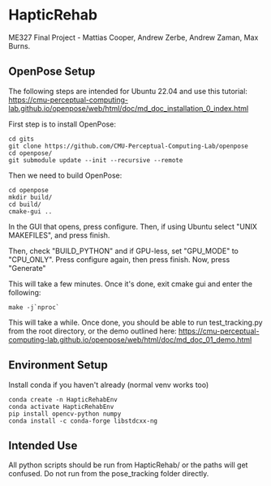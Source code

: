 # HapticRehab
ME327 Final Project - Mattias Cooper, Andrew Zerbe, Andrew Zaman, Max Burns.


## OpenPose Setup
The following steps are intended for Ubuntu 22.04 and use this tutorial: https://cmu-perceptual-computing-lab.github.io/openpose/web/html/doc/md_doc_installation_0_index.html

First step is to install OpenPose:
```
cd gits
git clone https://github.com/CMU-Perceptual-Computing-Lab/openpose
cd openpose/
git submodule update --init --recursive --remote
```

Then we need to build OpenPose:
```
cd openpose
mkdir build/
cd build/
cmake-gui ..
```

In the GUI that opens, press configure. Then, if using Ubuntu select "UNIX MAKEFILES", and press finish.

Then, check "BUILD_PYTHON" and if GPU-less, set "GPU_MODE" to "CPU_ONLY". Press configure again, then press finish. Now, press "Generate"

This will take a few minutes. Once it's done, exit cmake gui and enter the following:
```
make -j`nproc`
```

This will take a while. Once done, you should be able to run test_tracking.py from the root directory, or the demo outlined here: https://cmu-perceptual-computing-lab.github.io/openpose/web/html/doc/md_doc_01_demo.html

## Environment Setup

Install conda if you haven't already (normal venv works too)

```
conda create -n HapticRehabEnv
conda activate HapticRehabEnv
pip install opencv-python numpy
conda install -c conda-forge libstdcxx-ng
```

## Intended Use

All python scripts should be run from HapticRehab/ or the paths will get confused. Do not run from the pose_tracking folder directly.